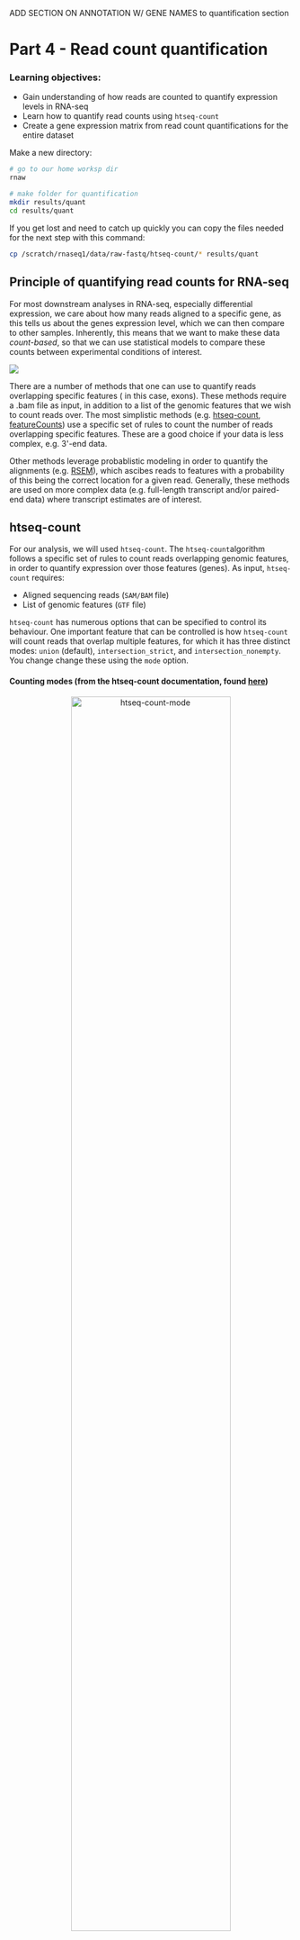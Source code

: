 
ADD SECTION ON ANNOTATION W/ GENE NAMES to quantification section



# Part 4 - Read count quantification

### Learning objectives:
- Gain understanding of how reads are counted to quantify expression levels in RNA-seq
- Learn how to quantify read counts using `htseq-count`
- Create a gene expression matrix from read count quantifications for the entire dataset

Make a new directory:
```bash
# go to our home worksp dir
rnaw

# make folder for quantification
mkdir results/quant
cd results/quant
```

If you get lost and need to catch up quickly you can copy the files needed for the next step with this command:

```bash
cp /scratch/rnaseq1/data/raw-fastq/htseq-count/* results/quant
```

## Principle of quantifying read counts for RNA-seq
For most downstream analyses in RNA-seq, especially differential expression, we care about how many reads aligned to a specific gene, as this tells us about the genes expression level, which we can then compare to other samples. Inherently, this means that we want to make these data *count-based*, so that we can use statistical models to compare these counts between experimental conditions of interest.

![](../figures/quant_principle.png)

There are a number of methods that one can use to quantify reads overlapping specific features ( in this case, exons). These methods require a .bam file as input, in addition to a list of the genomic features that we wish to count reads over. The most simplistic methods (e.g. [htseq-count](https://htseq.readthedocs.io/en/release_0.11.1/count.html), [featureCounts](http://subread.sourceforge.net/)) use a specific set of rules to count the number of reads overlapping specific features. These are a good choice if your data is less complex, e.g. 3'-end data.

Other methods leverage probablistic modeling in order to quantify the alignments (e.g. [RSEM](https://deweylab.github.io/RSEM/)), which ascibes reads to features with a probability of this being the correct location for a given read. Generally, these methods are used on more complex data (e.g. full-length transcript and/or paired-end data) where transcript estimates are of interest.

## htseq-count

For our analysis, we will used `htseq-count`. The `htseq-count`algorithm follows a specific set of rules to count reads overlapping genomic features, in order to quantify expression over those features (genes). As input, `htseq-count` requires:  
- Aligned sequencing reads (`SAM/BAM` file)
- List of genomic features (`GTF` file)

`htseq-count` has numerous options that can be specified to control its behaviour. One important feature that can be controlled is how `htseq-count` will count reads that overlap multiple features, for which it has three distinct modes: `union` (default), `intersection_strict`, and `intersection_nonempty`. You change change these using the `mode` option.

#### Counting modes (from the htseq-count documentation, found [here](https://htseq.readthedocs.io/en/release_0.11.1/count.html))

<p align="center">
<img src="../figures/htseq-count-mode.png" alt="htseq-count-mode"
	title="" width="75%" height="75%" />
</p>

**Strandedness:**  
One of the most important options in htseq-count is `strandedness`. It is critical to select the correct option for `strandedness` (`-s`) for your dataset, otherwise you may incorrectly use, or throw away, a lot of information. The default setting in htseq-count for `strandedness` is `yes`. This means reads will only be counted as overlapping a feature provided they map to the same strand as the feature. If your data was generated using an unstranded library preparation protocol, as in this experiment, we must set this option to `no`. Failiure to do so would mean you would throw away ~50% of all your reads, as they will be distributed equally across both strands for each feature in an unstranded library.  

<p align="center">
<img src="../figures/strandedness.png" alt="strand"
	title="" width="85%" height="55%" />
</p>

**Feature type:**  
Another important option in htseq-count is `t` or `type` which specifies which feature type (3rd column of a GTF file) you want to count features over. The default is `exon` which works for GTF files from Ensembl, such as the file we will be using. However, this can be changed to any feature in your GTF file, so theoretically can be used to count any feature you have annotated.

![](../figures/gtf.png)

**Specifying BAM sorting:**  
When counting paired-end data (such as in this experiemnt) your .bam files should be sorted before running htseq-count, and you can specify how your .bam is sorted using the `-r` option. `name` indicates they are sorted by read name, `pos` indicates they are sorted by genomic position.

## Run htseq-count on your .bam file
```bash
htseq-count \
	-f bam \
	-s no \
	-r pos \
	--additional-attr "gene_name" \
	../alignment/SRR1039508.Aligned.sortedByCoord.out.bam \
	/scratch/rnaseq1/refs/Homo_sapiens.GRCh38.97.chr20.gtf > SRR1039508.htseq-counts
```

There are numerous settings that can be tweaked and turned on/off in htseq-count. I strongly recommend you **read the manual** before running htseq-count so that you understand all the default options and available settings.

.... Let it run...

Lets have a look at the resulting file.
```bash
# how many lines
wc -l SRR1039508.htseq-counts

# first few rows
head SRR1039508.htseq-counts

# importantly, lets check the last few rows as these contain some important info
tail -n 12 SRR1039508.htseq-counts
```

Additional exercise:
- Can you visually confirm the read count returned in htseq-count by looking at the .bam file in IGV?

## Run htseq-count on the rest of our samples
```bash
ls ../alignment/*.Aligned.sortedByCoord.out.bam | while read x; do

  # save the file name
  sample=`echo "$x"`
  # get everything in file name before "/" (to remove '../alignment/')
  sample=`echo "$sample" | cut -d"/" -f3`
  # get everything in file name before "_" e.g. "SRR1039508"
  sample=`echo "$sample" | cut -d"." -f1`
  echo processing "$sample"

  htseq-count \
	-f bam \
	-s no \
	-r pos \
	--additional-attr "gene_name" \
	../alignment/${sample}.Aligned.sortedByCoord.out.bam \
	/scratch/rnaseq1/refs/Homo_sapiens.GRCh38.97.chr20.gtf > ${sample}.htseq-counts
done
```

## Generate the gene expression matrix of raw read counts

The final step in the pre-processing of RNA-seq data for differential expression analysis is to concatenate your read counts into a gene expression matrix that contains the counts from all your samples. We will do this at the command line, however there are also ways to directly read the output of programs like `htseq-count` and `RSEM` directly into R without concatenating them into a matrix before hand (discussed on Day-2).

![](../figures/ge-matrix.png)

Loop over htseq-count output files and extract the read count column
```bash
# set up an array that we will fill with shorthand sample names
myarray=()

# loop over htseq.counts files and extract 2nd column (the raw read counts) using 'cut' command
while read x;  do
	# split up sample names to remove everything after "-"
	sname=`echo "$x"`
	sname=`echo "$sname" | cut -d"-" -f1`
	# extract second column of file to get read counts only
	echo counts for "$sname" being extracted
	cut -f2 $x > "$sname".tmp.counts
	# save shorthand sample names into an array  
	sname2="$sname"
	myarray+=($sname2)
done < <(ls -1 *.htseq-counts | sort)
```

Paste all gene IDs into a file with each to make the gene expression matrix
```bash
# extract ENSG gene IDs from one of the files
cut -f1 SRR1039508.htseq-counts > gene_IDs.txt

# use the paste command to put geneIDs and raw counts for all files in 1 file
paste gene_IDs.txt *.tmp.counts > tmp_all_counts.txt

# check it looks good
head tmp_all_counts.txt
```

Save sample names in the array into text file
```bash
# look at the contents of the array we made with shorthand sample names
echo ${myarray[@]}

# print contents of array into text file with each element on a new line
printf "%s\n" "${myarray[@]}" > names.txt
cat names.txt
```

Put sample names in the file with counts to form row headers and complete the gene expression matrix
```bash
# make a file to fill
touch all_counts.txt

# use the 'cat' command (concatenate) to put all tmp.counts.txt files into all_counts.txt
cat <(cat names.txt | sort | paste -s) tmp_all_counts.txt > all_counts.txt

# view head of file
head all_counts.txt

# how many lines
wc -l all_counts.txt
```

Remove all the tmp files
```bash
rm -f *tmp*
```

In practice, you would have generated the `.htseq.counts` files using all genes accross the entire genome, and using all of the samples in the dataset, instead of the four samples we used in these examples. So that we have the complete set of counts available for day 2, we have made a complete raw counts matrix for you to use. You can find this in `/scratch/rnaseq1/data/htseq-counts/`. It is also is the GitHub repository that you downloaded in the `Day-2` folder, as we will be loading it into `R` tomorrow for the differential expression analysis.

Have a quick look at it:
```bash
head /scratch/rnaseq1/data/htseq-count/all_counts.txt

# how many lines
cat /scratch/rnaseq1/data/htseq-count/all_counts.txt | wc -l
```
